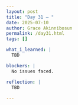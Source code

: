 ```yaml
---
layout: post
title: "Day 31 – "
date: 2025-07-10
author: Grace Akinnibosun
permalink: /day31.html
tags: []

what_i_learned: |
  TBD

blockers: |
  No issues faced.

reflection: |
  TBD
 
---
```

